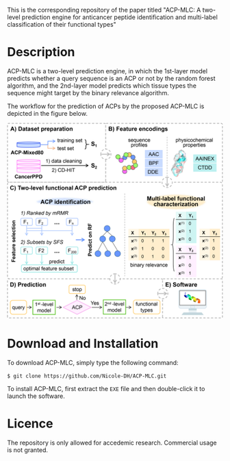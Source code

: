 This is the corresponding repository of the paper titled "ACP-MLC: A two-level prediction engine for anticancer peptide identification and multi-label classification of their functional types"
# Description
ACP-MLC is a two-level prediction engine, in which the 1st-layer model predicts whether a query sequence is an ACP or not by the random forest algorithm, and the 2nd-layer model predicts which tissue types the sequence might target by the binary relevance algorithm.  
  
The workflow for the prediction of ACPs by the proposed ACP-MLC is depicted in the figure below.  
  
![Alt text](https://github.com/Nicole-DH/ACP-MLC/blob/main/img/workflow.png)
# Download and Installation
To download ACP-MLC, simply type the following command:  
```
$ git clone https://github.com/Nicole-DH/ACP-MLC.git
```  

To install ACP-MLC, first extract the `EXE` file and then double-click it to launch the software.
# Licence
The repository is only allowed for accedemic research. Commercial usage is not granted.
